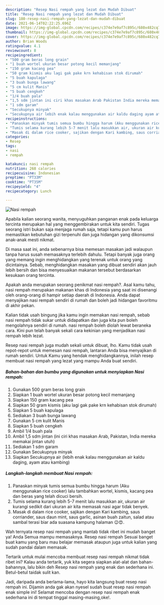 ```yaml
---
description: "Resep Nasi rempah yang lezat dan Mudah Dibuat"
title: "Resep Nasi rempah yang lezat dan Mudah Dibuat"
slug: 180-resep-nasi-rempah-yang-lezat-dan-mudah-dibuat
date: 2021-06-14T02:22:25.696Z
image: https://img-global.cpcdn.com/recipes/c374e7e9af7c895c/680x482cq70/nasi-rempah-foto-resep-utama.jpg
thumbnail: https://img-global.cpcdn.com/recipes/c374e7e9af7c895c/680x482cq70/nasi-rempah-foto-resep-utama.jpg
cover: https://img-global.cpcdn.com/recipes/c374e7e9af7c895c/680x482cq70/nasi-rempah-foto-resep-utama.jpg
author: Brian Woods
ratingvalue: 4.1
reviewcount: 8
recipeingredient:
- "500 gram beras long grain"
- "1 buah wortel ukuran besar potong kecil memanjang"
- "150 gram kacang pea"
- "50 gram kismis aku lagi gak pake krn kehabisan stok dirumah"
- "5 buah kapulaga"
- "3 buah bunga lawang"
- "5 cm kulit Manis"
- "5 buah cengkeh"
- "1/4 buah pala"
- "1,5 sdm jintan ini ciri khas masakan Arab Pakistan India mereka memakai jintan utuh"
- "1 sdm garam"
- "Secukupnya minyak"
- "Secukupnya air lebih enak kalau menggunakan air kaldu daging ayam atau kambing"
recipeinstructions:
- "Panaskan minyak tumis semua bumbu hingga harum (Aku menggunakan rice cooker) lalu tambahkan wortel, kismis, kacang pea dan beras yang telah dicuci bersih."
- "Tumis selama kurang lebih 5-7 menit lalu masukkan air, ukuran air kurangi sedikit dari ukuran air kita memasak nasi agar tidak benyek."
- "Masak di dalam rice cooker, sajikan dengan Kari kambing, saus corriander, saus daun mint, saus garlic, asinan buah zaitun, salad atau sambal terasi biar ada suasana kampung halaman 😉😍."
categories:
- Resep
tags:
- nasi
- rempah

katakunci: nasi rempah 
nutrition: 268 calories
recipecuisine: Indonesian
preptime: "PT33M"
cooktime: "PT35M"
recipeyield: "4"
recipecategory: Lunch

---
```



![Nasi rempah](https://img-global.cpcdn.com/recipes/c374e7e9af7c895c/680x482cq70/nasi-rempah-foto-resep-utama.jpg)

Apabila kalian seorang wanita, menyuguhkan panganan enak pada keluarga tercinta merupakan hal yang menggembirakan untuk kita sendiri. Tugas seorang istri bukan saja menjaga rumah saja, tetapi kamu pun harus memastikan kebutuhan gizi terpenuhi dan juga hidangan yang dikonsumsi anak-anak mesti nikmat.

Di masa  saat ini, anda sebenarnya bisa memesan masakan jadi walaupun tanpa harus susah memasaknya terlebih dahulu. Tetapi banyak juga orang yang memang ingin menghidangkan yang terenak untuk orang yang dicintainya. Sebab, menghidangkan masakan yang dibuat sendiri akan jauh lebih bersih dan bisa menyesuaikan makanan tersebut berdasarkan kesukaan orang tercinta. 



Apakah anda merupakan seorang penikmat nasi rempah?. Asal kamu tahu, nasi rempah merupakan makanan khas di Indonesia yang saat ini disenangi oleh orang-orang di hampir setiap daerah di Indonesia. Anda dapat menyajikan nasi rempah sendiri di rumah dan boleh jadi hidangan favoritmu di akhir pekan.

Kalian tidak usah bingung jika kamu ingin memakan nasi rempah, sebab nasi rempah tidak sukar untuk didapatkan dan juga kita pun boleh mengolahnya sendiri di rumah. nasi rempah boleh diolah lewat beraneka cara. Kini pun telah banyak sekali cara kekinian yang menjadikan nasi rempah lebih lezat.

Resep nasi rempah juga mudah sekali untuk dibuat, lho. Kamu tidak usah repot-repot untuk memesan nasi rempah, lantaran Anda bisa menyajikan di rumah sendiri. Untuk Kamu yang hendak menghidangkannya, inilah resep membuat nasi rempah yang lezat yang mampu Anda buat sendiri.

<!--inarticleads1-->

##### Bahan-bahan dan bumbu yang digunakan untuk menyiapkan Nasi rempah:

1. Gunakan 500 gram beras long grain
1. Siapkan 1 buah wortel ukuran besar potong kecil memanjang
1. Siapkan 150 gram kacang pea
1. Siapkan 50 gram kismis (aku lagi gak pake krn kehabisan stok dirumah)
1. Siapkan 5 buah kapulaga
1. Sediakan 3 buah bunga lawang
1. Gunakan 5 cm kulit Manis
1. Siapkan 5 buah cengkeh
1. Ambil 1/4 buah pala
1. Ambil 1,5 sdm jintan (ini ciri khas masakan Arab, Pakistan, India mereka memakai jintan utuh)
1. Sediakan 1 sdm garam
1. Gunakan Secukupnya minyak
1. Siapkan Secukupnya air (lebih enak kalau menggunakan air kaldu daging, ayam atau kambing)




<!--inarticleads2-->

##### Langkah-langkah membuat Nasi rempah:

1. Panaskan minyak tumis semua bumbu hingga harum (Aku menggunakan rice cooker) lalu tambahkan wortel, kismis, kacang pea dan beras yang telah dicuci bersih.
1. Tumis selama kurang lebih 5-7 menit lalu masukkan air, ukuran air kurangi sedikit dari ukuran air kita memasak nasi agar tidak benyek.
1. Masak di dalam rice cooker, sajikan dengan Kari kambing, saus corriander, saus daun mint, saus garlic, asinan buah zaitun, salad atau sambal terasi biar ada suasana kampung halaman 😉😍.




Wah ternyata resep nasi rempah yang mantab tidak ribet ini mudah banget ya! Anda Semua mampu memasaknya. Resep nasi rempah Sesuai banget buat kamu yang baru mau belajar memasak ataupun juga untuk kalian yang sudah pandai dalam memasak.

Tertarik untuk mulai mencoba membuat resep nasi rempah nikmat tidak ribet ini? Kalau anda tertarik, yuk kita segera siapkan alat-alat dan bahan-bahannya, lalu bikin deh Resep nasi rempah yang enak dan sederhana ini. Betul-betul taidak sulit kan. 

Jadi, daripada anda berlama-lama, hayo kita langsung buat resep nasi rempah ini. Dijamin anda gak akan nyesel sudah buat resep nasi rempah enak simple ini! Selamat mencoba dengan resep nasi rempah enak sederhana ini di tempat tinggal masing-masing,oke!.


